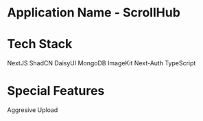 # Application Name - ScrollHub

# Tech Stack

NextJS
ShadCN
DaisyUI
MongoDB
ImageKit
Next-Auth
TypeScript

# Special Features

Aggresive Upload
